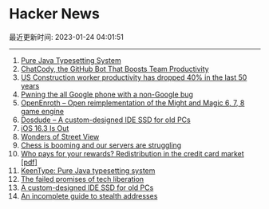 # Hacker News

最近更新时间: 2023-01-24 04:01:51

--- 
1. [Pure Java Typesetting System](https://github.com/DaveJarvis/KeenType) 
2. [ChatCody, the GitHub Bot That Boosts Team Productivity](https://github.com/marketplace/chatcody) 
3. [US Construction worker productivity has dropped 40% in the last 50 years](https://bfi.uchicago.edu/insight/finding/the-strange-and-awful-path-of-productivity-in-the-us-construction-sector/) 
4. [Pwning the all Google phone with a non-Google bug](https://github.blog/2023-01-23-pwning-the-all-google-phone-with-a-non-google-bug/) 
5. [OpenEnroth – Open reimplementation of the Might and Magic 6, 7, 8 game engine](https://github.com/OpenEnroth/OpenEnroth) 
6. [Dosdude – A custom-designed IDE SSD for old PCs](https://github.com/dosdude1/2.5-inch-ide-ssd) 
7. [iOS 16.3 Is Out](https://developer.apple.com/news/releases/) 
8. [Wonders of Street View](https://neal.fun/wonders-of-street-view/) 
9. [Chess is booming and our servers are struggling](https://www.chess.com/blog/CHESScom/chess-is-booming-and-our-servers-are-struggling) 
10. [Who pays for your rewards? Redistribution in the credit card market [pdf]](https://www.federalreserve.gov/econres/feds/files/2023007pap.pdf) 
11. [KeenType: Pure Java typesetting system](https://github.com/DaveJarvis/KeenType) 
12. [The failed promises of tech liberation](https://flux.community/matthew-sheffield/2023/01/richard-barbrook-californian-ideology-libertarianism-neoliberalism/) 
13. [A custom-designed IDE SSD for old PCs](https://github.com/dosdude1/2.5-inch-ide-ssd) 
14. [An incomplete guide to stealth addresses](https://vitalik.ca/general/2023/01/20/stealth.html) 
